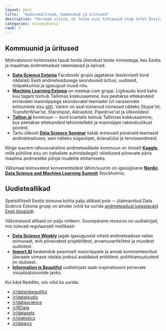 ```yaml
---
layout: post
title:  "Uudisteallikad, kommuunid ja üritused"
description: "Parimad viisid, et leida uusi tuttavaid ning infot Eestis toimuva kohta."
categories: sissejuhatus
rank: 2
---
```


## Kommuunid ja üritused

Motivatsiooni hoidmiseks tasub hoida ühendust teiste inimestega, kes Eestis ja maailmas andmeteadust rakendavad ja õpivad.

* [**Data Science Estonia**](https://facebook.com/groups/datasci.ee) Facebooki grupis jagatakse (keskmiselt kord nädalas) Eesti andmeteadusega seonduvaid üritusi, uudiseid, tööpakkumisi ja igasugust muud nõu.
* [**Machine Learning Estonia**](http://www.meetup.com/Machine-Learning-Estonia) on meetup.com grupp. Ligikaudu kord kahe kuu tagant toimub Tallinnas kokkusaamine, kus peetakse ettekandeid erinevatel masinõppega seonduvatel teemadel (vt varasemate kohtumiste sisu [siit](http://www.meetup.com/Machine-Learning-Estonia/events/past)). Varem on seal esinenud inimesed näiteks Skype'ist, TransferWise'ist, Starshipist, Adcashist, Pipedrive'ist ja ülikoolidest.
* [**Tallinn.ai**](http://tallinn.city.ai/) kommuun -- kord kvartalis toimub Tallinnas kokkusaamine, kus peetakse ettekandeid tehisintellekti ja masinõppe rakenduslikust poolest.
* Tartu ülikooli [**Data Science Seminar**](https://www.cs.ut.ee/et/uritused/data-science-seminar-deep-learning) katab erinevaid põnevaid teemasid andmeteaduses, seni näiteks sügavõpet, ärianalüüsi ja terviseandmeid.

Kõige suurem rahvusvaheline andmeteadlaste kommuun on ilmselt [**Kaggle**](https://www.kaggle.com/), mille põhiline sisu on (rahaliste auhindadega!) võistlused põnevate päris maailma andmestike põhjal mudelite ehitamiseks.

Välismaal toimuvatest konverentsidest lähim/suurim on igasügisene [**Nordic Data Science and Machine Learning Summit**](http://www.nordicdatasciencesummit.com/) Stockholmis.


## Uudisteallikad

Spetsiifiliselt Eestis toimuva kohta palju allikaid pole -- ülalmainitud Data Science Estonia grupp on ainuke (võid ka uurida [andmeteadust kajastavaid Eesti blogisid](http://datasci.ee/#blogid)). 

Välismaiseid allikaid on palju rohkem. Suurepärane ressurss on uudiskirjad, mis tulevad regulaarselt meilikasti:
* [**Data Science Weekly**](https://www.datascienceweekly.org/) jagab igasuguseid viiteid andmeteaduse vallas toimuvast, eriti põnevatest projektidest, arvamusartiklitest ja muudest uudistest.
* [**Import AI**](http://us13.campaign-archive1.com/home/?u=67bd06787e84d73db24fb0aa5&id=6c9d98ff2c) keskendub peamiselt masinõppele ja annab kommenteeritud ülevaate viimase nädala jooksul avaldatud artiklitest, poliitikamuutustest jm olulisest.
* [**Information is Beautiful**](http://www.informationisbeautiful.net/) uudiskirjast saab inspiratsiooni põnevate visualisatsioonide jaoks.

Kui käid Redditis, siis võid ka uurida:
* [/r/dataisbeautiful](https://www.reddit.com/r/dataisbeautiful/)
* [/r/dataisugly](https://www.reddit.com/r/dataisugly/)
* [/r/datascience](https://www.reddit.com/r/datascience/)
* [/r/RData](https://www.reddit.com/r/RData/)
* [/r/datasets](https://www.reddit.com/r/datasets/)
* [/r/statistics](https://www.reddit.com/r/statistics/)
* [/r/dataviz](https://www.reddit.com/r/dataviz/)